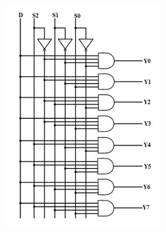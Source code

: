 !['Image'](https://github.com/teksingh2/Embedded_system/blob/master/1to8mux/1-to-8-demux-circuit-diagram.jpg)
